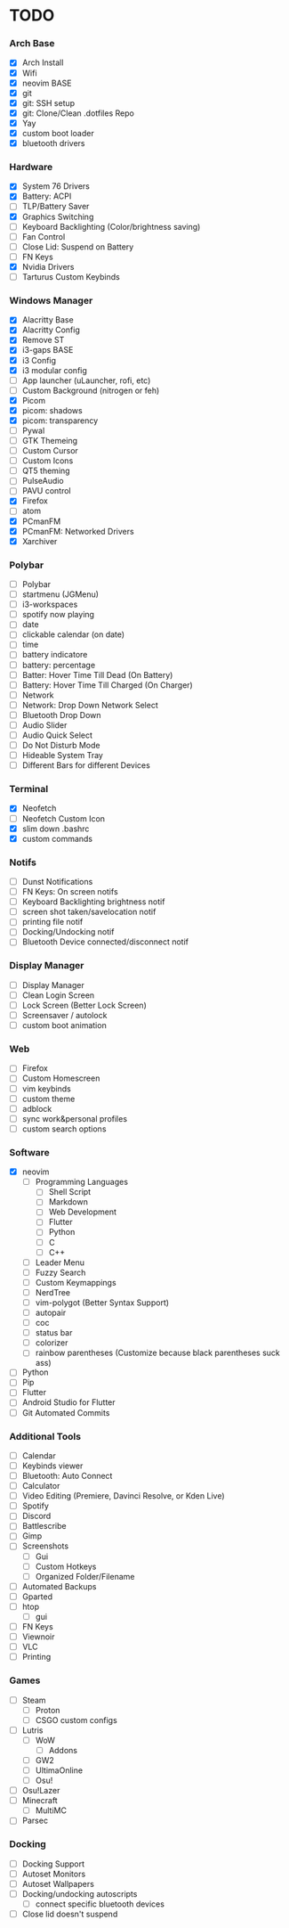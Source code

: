 # TODO

### Arch Base
- [x] Arch Install
- [x] Wifi
- [x] neovim BASE
- [x] git
- [x] git: SSH setup
- [x] git: Clone/Clean .dotfiles Repo
- [x] Yay
- [x] custom boot loader
- [x] bluetooth drivers
### Hardware
- [x] System 76 Drivers
- [x] Battery: ACPI
- [ ] TLP/Battery Saver
- [x] Graphics Switching
- [ ] Keyboard Backlighting (Color/brightness saving)
- [ ] Fan Control
- [ ] Close Lid: Suspend on Battery
- [ ] FN Keys
- [x] Nvidia Drivers
- [ ] Tarturus Custom Keybinds
### Windows Manager
- [x] Alacritty Base
- [x] Alacritty Config
- [x] Remove ST
- [x] i3-gaps BASE
- [x] i3 Config
- [x] i3 modular config
- [ ] App launcher (uLauncher, rofi, etc)
- [ ] Custom Background (nitrogen or feh)
- [x] Picom
- [x] picom: shadows
- [x] picom: transparency
- [ ] Pywal
- [ ] GTK Themeing
- [ ] Custom Cursor
- [ ] Custom Icons
- [ ] QT5 theming
- [ ] PulseAudio
- [ ] PAVU control
- [x] Firefox
- [ ] atom
- [x] PCmanFM
- [x] PCmanFM: Networked Drivers
- [x] Xarchiver
### Polybar
- [ ] Polybar
- [ ] startmenu (JGMenu)
- [ ] i3-workspaces
- [ ] spotify now playing
- [ ] date
- [ ] clickable calendar (on date)
- [ ] time
- [ ] battery indicatore
- [ ] battery: percentage
- [ ] Batter: Hover Time Till Dead (On Battery)
- [ ] Battery: Hover Time Till Charged (On Charger)
- [ ] Network
- [ ] Network: Drop Down Network Select
- [ ] Bluetooth Drop Down
- [ ] Audio Slider
- [ ] Audio Quick Select
- [ ] Do Not Disturb Mode
- [ ] Hideable System Tray
- [ ] Different Bars for different Devices
### Terminal
- [x] Neofetch
- [ ] Neofetch Custom Icon
- [x] slim down .bashrc
- [x] custom commands
### Notifs
- [ ] Dunst Notifications
- [ ] FN Keys: On screen notifs
- [ ] Keyboard Backlighting brightness notif
- [ ] screen shot taken/savelocation notif
- [ ] printing file notif
- [ ] Docking/Undocking notif
- [ ] Bluetooth Device connected/disconnect notif
### Display Manager
- [ ] Display Manager
- [ ] Clean Login Screen
- [ ] Lock Screen (Better Lock Screen)
- [ ] Screensaver / autolock
- [ ] custom boot animation
### Web
- [ ] Firefox
- [ ] Custom Homescreen
- [ ] vim keybinds
- [ ] custom theme
- [ ] adblock
- [ ] sync work&personal profiles
- [ ] custom search options
### Software
- [x] neovim
	- [ ] Programming Languages
		- [ ] Shell Script
		- [ ] Markdown
		- [ ] Web Development
		- [ ] Flutter
		- [ ] Python
		- [ ] C
		- [ ] C++
	- [ ] Leader Menu
	- [ ] Fuzzy Search
	- [ ] Custom Keymappings
	- [ ] NerdTree
	- [ ] vim-polygot (Better Syntax Support)
	- [ ] autopair
	- [ ] coc
	- [ ] status bar
	- [ ] colorizer
	- [ ] rainbow parentheses (Customize because black parentheses suck ass)
- [ ] Python
- [ ] Pip
- [ ] Flutter
- [ ] Android Studio for Flutter
- [ ] Git Automated Commits
### Additional Tools
- [ ] Calendar
- [ ] Keybinds viewer
- [ ] Bluetooth: Auto Connect
- [ ] Calculator
- [ ] Video Editing (Premiere, Davinci Resolve, or Kden Live)
- [ ] Spotify
- [ ] Discord
- [ ] Battlescribe
- [ ] Gimp
- [ ] Screenshots
	- [ ] Gui
	- [ ] Custom Hotkeys
	- [ ] Organized Folder/Filename
- [ ] Automated Backups
- [ ] Gparted
- [ ] htop
	- [ ] gui
- [ ] FN Keys
- [ ] Viewnoir
- [ ] VLC
- [ ] Printing
### Games
- [ ] Steam
	- [ ] Proton
	- [ ] CSGO custom configs
- [ ] Lutris
	- [ ] WoW
		- [ ] Addons
	- [ ] GW2
	- [ ] UltimaOnline
	- [ ] Osu!
- [ ] Osu!Lazer
- [ ] Minecraft
	- [ ] MultiMC
- [ ] Parsec
### Docking
- [ ] Docking Support
- [ ] Autoset Monitors
- [ ] Autoset Wallpapers
- [ ] Docking/undocking autoscripts
	- [ ] connect specific bluetooth devices
- [ ] Close lid doesn't suspend

